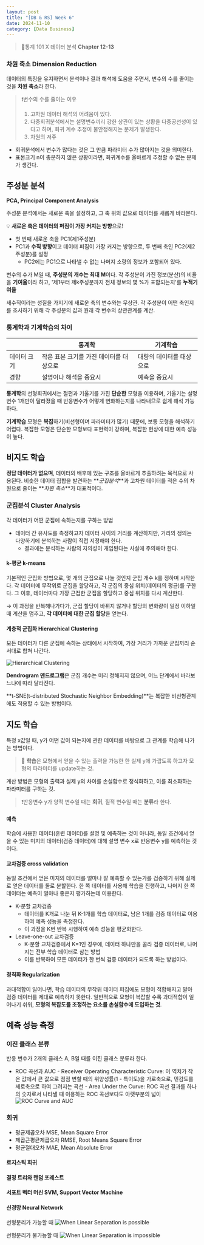 ```yaml
---
layout: post
title: "[DB & RS] Week 6"
date: 2024-11-10
category: [Data Business]
---
```


> 📌통계 101 X 데이터 분석 **Chapter 12-13**

### 차원 축소 Dimension Reduction

데이터의 특징을 유지하면서 분석이나 결과 해석에 도움을 주면서, 변수의 수를 줄이는 것을 **차원 축소**라 한다.

> ❗변수의 수를 줄이는 이유
>
> 1. 고차원 데이터 해석의 어려움이 있다.
> 2. 다중회귀분석에서는 설명변수끼리 강한 상관이 있는 상황을 다중공선성이 있다고 하며, 회귀 계수 추정이 불안정해지는 문제가 발생한다.
> 3. 차원의 저주

- 회귀분석에서 변수가 많다는 것은 그 만큼 파라미터 수가 많아지는 것을 의미한다.
- 표본크기 n이 충분하지 않은 상황이라면, 회귀계수를 올바르게 추정할 수 없는 문제가 생긴다.

## 주성분 분석

**PCA, Principal Component Analysis**

주성분 분석에서는 새로운 축을 설정하고, 그 축 위의 값으로 데이터를 새롭게 바라본다.

💡 **새로운 축은 데이터의 퍼짐이 가장 커지는 방향**으로!

- 첫 번째 새로운 축을 PC1(제1주성분)
- PC1과 **수직 방향**이고 데이터 퍼짐이 가장 커지는 방향으로, 두 번째 축인 PC2(제2주성분)를 설정
  - PC2에는 PC1으로 나타낼 수 없는 나머지 소량의 정보가 포함되어 있다.

변수의 수가 M일 때, **주성분의 개수는 최대 M**이다.
각 주성분이 가진 정보(분산)의 비율을 **기여율**이라 하고, '제1부터 제k주성분까지 전체 정보의 몇 %가 포함되는지'를 **누적기여율**

새수직이라는 성질을 가지기에 새로운 축의 변수와는 무상관.
각 주성분이 어떤 축인지를 조사하기 위해 각 주성분의 값과 원래 각 변수의 상관관계를 계산.

### 통계학과 기계학습의 차이

|             | 통계학                                  | 기계학습                 |
| ----------- | --------------------------------------- | ------------------------ |
| 데이터 크기 | 작은 표본 크기를 가진 데이터를 대상으로 | 대량의 데이터를 대상으로 |
| 경향        | 설명이나 해석을 중요시                  | 예측을 중요시            |

**통계학**의 선형회귀에서는 절편과 기울기를 가진 **단순한** 모형을 이용하며, 기울기는 설명변수 1개만이 달라졌을 때 반응변수가 어떻게 변화하는지를 나타내므로 쉽게 해석 가능하다.

**기계학습** 모형은 **복잡**하기(비선형이며 파라미터가 많기) 때문에, 보통 모형을 해석하기 어렵다. 복잡한 모형은 단순한 모형보다 표현력이 강하며, 복잡한 현상에 대한 예측 성능이 높다.

## 비지도 학습

**정답 데이터가 없으며**, 데이터의 배후에 있는 구조를 올바르게 추출하려는 목적으로 사용된다. 비슷한 데이터 집합을 발견하는 **_군집분석_**과 고차원 데이터를 적은 수의 차원으로 줄이는 **_차원 축소_**가 대표적이다.

### 군집분석 Cluster Analysis

각 데이터가 어떤 군집에 속하는지를 구하는 방법

- 데이터 간 유사도를 측정하고자 데이터 사이의 거리를 계산하지만, 거리의 정의는 다양하기에 분석하는 사람이 직접 지정해야 한다.
  - 결과에는 분석하는 사람의 자의성이 개입된다는 사실에 주의해야 한다.

#### k-평균 k-means

기본적인 군집화 방법으로, 몇 개의 군집으로 나눌 것인지 군집 개수 k를 정하며 시작한다.
각 데이터에 무작위로 군집을 할당하고, 각 군집의 중심 위치(데이터의 평균)를 구한다. 그 이후, 데이터마다 가장 근접한 군집을 할당하고 중심 위치를 다시 계산한다.

→ 이 과정을 반복해나가다가, 군집 할당이 바뀌지 않거나 할당의 변화량이 일정 이하일 때 계산을 멈추고, **각 데이터에 대한 군집 할당**을 얻는다.

#### 계층적 군집화 Hierarchical Clustering

모든 데이터가 다른 군집에 속하는 상태에서 시작하여, 가장 거리가 가까운 군집끼리 순서대로 합쳐 나간다.

<img src='/assets/images/241110/HClustering.png' alt='Hierarchical Clustering'>

**Dendrogram 덴드로그램**은 군집 개수는 미리 정해지지 않으며, 어느 단계에서 바라보느냐에 따라 달라진다.

**t-SNE(t-distributed Stochastic Neighbor Embedding)**는 복잡한 비선형관계에도 적용할 수 있는 방법이다.

## 지도 학습

특정 x값일 때, y가 어떤 값이 되는지에 관한 데이터를 바탕으로 그 관계를 학습해 나가는 방법이다.

> 📌 **학습**은 모형에서 얻을 수 있는 출력을 가능한 한 실제 y에 가깝도록 하고자 모형의 파라미터를 update하는 것.

계산 방법은 모형의 출력과 실제 y의 차이를 손실함수로 정식화하고, 이를 최소화하는 파라미터를 구하는 것.

> ❗반응변수 y가 양적 변수일 때는 **회귀**, 질적 변수일 때는 **분류**라 한다.

#### 예측

학습에 사용한 데이터(훈련 데이터)를 설명 및 예측하는 것이 아니라, 동일 조건에서 얻을 수 있는 미지의 데이터(검증 데이터)에 대해 설명 변수 x로 반응변수 y를 예측하는 것이다.

#### 교차검증 cross validation

동일 조건에서 얻은 미지의 데이터를 얼마나 잘 예측할 수 있는가를 검증하기 위해 실제로 얻은 데이터를 둘로 분할한다.
한 쪽 데이터를 사용해 학습을 진행하고, 나머지 한 쪽 데이터는 예측이 얼마나 좋은지 평가하는데 이용한다.

- K-분할 교차검증
  - 데이터를 K개로 나눈 뒤 K-1개를 학습 데이터로, 남은 1개를 검증 데이터로 이용하여 예측 성능을 측정한다.
  - 이 과정을 K번 반복 시행하여 예측 성능을 평균화한다.
- Leave-one-out 교차검증
  - K-분할 교차검증에서 K=1인 경우에, 데이터 하나만을 골라 검증 데이터로, 나머지는 전부 학습 데이터로 삼는 방법
  - 이를 반복하여 모든 데이터가 한 번씩 검증 데이터가 되도록 하는 방법이다.

#### 정칙화 Regularization

과대적합이 일어나면, 학습 데이터의 무작위 데이터 퍼짐에도 모형이 적합해지고 말아 검증 데이터를 제대로 예측하지 못한다.
일반적으로 모형이 복잡할 수록 과대적합이 일어나기 쉬워, **모형의 복잡도를 조정하는 요소를 손실함수에 도입하는 것**.

## 예측 성능 측정

### 이진 클래스 분류

반응 변수가 2개의 클래스 A, B일 때를 이진 클래스 분류라 한다.

- ROC 곡선과 AUC - Receiver Operating Characteristic Curve: 이 역치가 작은 값에서 큰 값으로 점점 변할 때의 위양성률(1 - 특이도)을 가로축으로, 민감도를 세로축으로 하여 그려지는 곡선 - Area Under the Curve: ROC 곡선 결과를 하나의 숫자로서 나타낼 때 이용하는 ROC 곡선보다도 아랫부분의 넓이
  <img src='/assets/images/241110/ROC_AUC.png' alt='ROC Curve and AUC'>

### 회귀

- 평균제곱오차 MSE, Mean Square Error
- 제곱근평균제곱오차 RMSE, Root Means Square Error
- 평균절대오차 MAE, Mean Absolute Error

#### 로지스틱 회귀

#### 결정 트리와 랜덤 포레스트

#### 서포트 벡터 머신 SVM, Support Vector Machine

#### 신경망 Neural Network

선형분리가 가능할 때
<img src='/assets/images/241110/LinearDistribution.png' alt='When Linear Separation is possible'>

선형분리가 불가능할 때
<img src='/assets/images/241110/NonLinearDistribution.png' alt='When Linear Separation is impossible'>
